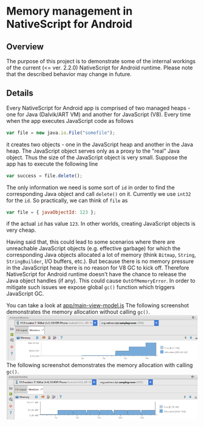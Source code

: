 # Memory management in NativeScript for Android

## Overview
The purpose of this project is to demonstrate some of the internal workings of the current (<= ver. 2.2.0) NativeScript for Android runtime. Please note that the described behavior may change in future.

## Details
Every NativeScript for Android app is comprised of two managed heaps - one for Java (Dalvik/ART VM) and another for JavaScript (V8). Every time when the app executes JavaScript code as follows
```JavaScript
var file = new java.io.File("somefile");
```
it creates two objects - one in the JavaScript heap and another in the Java heap. The JavaScript object serves only as a proxy to the "real" Java object. Thus the size of the JavaScript object is very small. Suppose the app has to execute the following line
```JavaScript
var success = file.delete();
```
The only information we need is some sort of `id` in order to find the corresponding Java object and call `delete()` on it. Currently we use `int32` for the `id`. So practically, we can think of `file` as
```JavaScript
var file = { javaObjectId: 123 };
```
if the actual `id` has value `123`. In other worlds, creating JavaScript objects is very cheap.

Having said that, this could lead to some scenarios where there are unreachable JavaScript objects (e.g. effective garbage) for which the corresponding Java objects allocated a lot of memory (think `Bitmap`, `String`, `StringBuilder`, I/O buffers, etc.). But because there is no memory pressure in the JavaScript heap there is no reason for V8 GC to kick off. Therefore NativeScript for Android runtime doesn't have the chance to release the Java object handles (if any). This could cause `OutOfMemoryError`. In order to mitigate such issues we expose global `gc()` function which triggers JavaScript GC.

You can take a look at [app/main-view-model.js](app/main-view-model.js)
The following screenshot demonstrates the memory allocation without calling `gc()`.
![Without GC](img/without-gc.png)
The following screenshot demonstrates the memory allocation with calling `gc()`.
![With GC](img/with-gc.png)